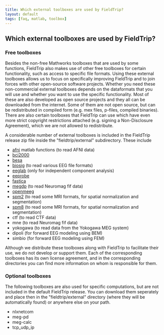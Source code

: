 ```yaml
---
title: Which external toolboxes are used by FieldTrip?
layout: default
tags: [faq, matlab, toolbox]
---
```


##  Which external toolboxes are used by FieldTrip?

### Free toolboxes

Besides the non-free Mathworks toolboxes that are used by some functions, FieldTrip also makes use of other free toolboxes for certain functionality, such as access to specific file formats. Using these external toolboxes allows us to focus on specifically improving FieldTrip and to join forces with other open-source software projects. Whether you need these non-commercial external toolboxes depends on the dataformats that you will use and whether you want to use the specific functionality. Most of these are also developed as open source projects and they all can be downloaded from the internet. Some of them are not open source, but can be redistributed in compiled form (e.g. mex files, p-files, compiled binaries). There are also certain toolboxes that FieldTrip can use which have even more strict copyright restrictions attached (e.g. signing a Non-Disclosure Agreement), which we are not allowed to redistribute.

A considerable number of external toolboxes is included in the FieldTrip release zip file inside the "fieldtrip/external" subdirectory. These include

*  [afni](http://afni.nimh.nih.gov/afni/matlab) matlab functions (to read AFNI data)
*  [bci2000](http://bci2000.org/)
*  [besa](http://besa.de/)
*  [biosig](http://biosig.sourceforge.net/) (to read various EEG file formats)
*  [eeglab](http://sccn.ucsd.edu/eeglab/) (only for independent component analysis)
*  [eeprobe](http://www.ant-neuro.com/products/eeprobe)  
*  [fastica](http://research.ics.tkk.fi/ica/fastica/)  
*  [megdp](http://www.kolumbus.fi/kuutela/programs/meg-pd/) (to read Neuromag fif data)
*  [openmeeg](http://www-sop.inria.fr/athena/software/OpenMEEG/)
*  [spm2](http://www.fil.ion.ucl.ac.uk/spm/software/spm2/) (to read some MRI formats, for spatial normalization and segmentation)
*  [spm8](http://www.fil.ion.ucl.ac.uk/spm/software/spm8/) (to read some MRI formats, for spatial normalization and segmentation)
*  ctf (to read CTF data)
*  mne (to read Neuromag fif data)
*  yokogawa (to read data from the Yokogawa MEG system)
*  dipoli (for forward EEG modeling using BEM)
*  simbio (for forward EEG modeling using FEM)

Although we distribute these toolboxes along with FieldTrip to facilitate their use, we do not develop or support them. Each of the corresponding toolboxes has its own license agreement, and in the corresponding directories you can find more information on whom is responsible for them.

### Optional toolboxes

The following toolboxes are also used for specific computations, but are not included in the default FieldTrip release. You can download them seperately and place then in the "fieldtrip/external" directory (where they will be automatically found) or anywhere else on your path.

*  nlxnetcom
*  meg-pd
*  meg-calc
*  tcp_udp_ip
